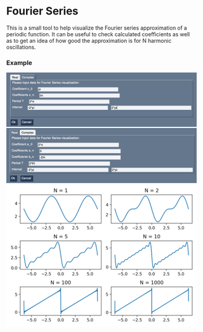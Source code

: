 # Fourier Series
This is a small tool to help visualize the Fourier series approximation of a periodic function. It can be useful to check calculated coefficients as well as to get an idea of how good the approximation is for N harmonic oscillations.

### Example
![GUI Real](images/real.png)
![GUI Complex](images/complex.png)
![Fourier Series](images/fourier_series.png)
